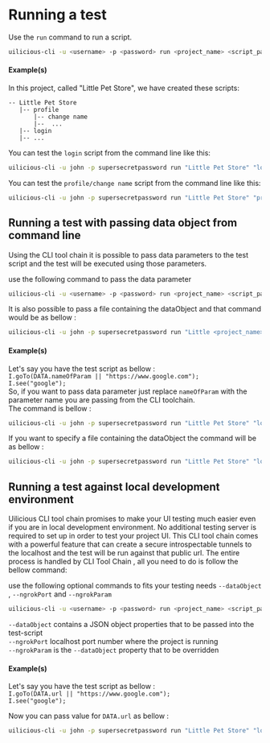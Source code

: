 # Running a test

Use the `run` command to run a script.
```bash
uilicious-cli -u <username> -p <password> run <project_name> <script_path>
```
#### Example(s)
 
In this project, called "Little Pet Store", we have created these scripts:
```
-- Little Pet Store
   |-- profile
       |-- change name
       |--  ...
   |-- login
   |-- ... 
```

You can test the `login` script from the command line like this:
```bash
uilicious-cli -u john -p supersecretpassword run "Little Pet Store" "login"
```

You can test the `profile/change name` script from the command line like this:
```bash
uilicious-cli -u john -p supersecretpassword run "Little Pet Store" "profile/change name"
```
## Running a test with passing data object from command line
Using the CLI tool chain it is possible to pass data parameters to the test script and the test will be executed using those parameters. <br>

use the following command to pass the data parameter

```bash
uilicious-cli -u <username> -p <password> run <project_name> <script_path> --dataObject <json_data_object>
```
It is also possible to pass a file containing the dataObject and that command would be as bellow :

```bash
uilicious-cli -u john -p supersecretpassword run "Little <project_name> <script_path> --dataFile <data_object_file_location>
```

#### Example(s)
Let's say you have the test script as bellow : <br>
`I.goTo(DATA.nameOfParam || "https://www.google.com");` <br>
`I.see("google");` <br>
So, if you want to pass data parameter just replace `nameOfParam` with the parameter name you are passing from the CLI toolchain. <br>
The command is bellow :
```bash
uilicious-cli -u john -p supersecretpassword run "Little Pet Store" "login" --dataObject '{"nameOfParam":"https://www.example-url.com"}'
```
If you want to specify a file containing the dataObject the command will be as bellow :

```bash
uilicious-cli -u john -p supersecretpassword run "Little Pet Store" "login" --dataFile /home/user/tests/name_of_data_object_file.json
```

## Running a test against local development environment

Uilicious CLI tool chain promises to make your UI testing much easier even if you are in local development environment. No additional testing server is required to set up in order to test your project UI.
This CLI tool chain comes with a powerful feature that can create a secure introspectable tunnels to the localhost and the test will be run against that public url. The entire process is handled by CLI Tool Chain , all you need to do is follow the bellow command:

use the following optional commands to fits your testing needs `--dataObject` , `--ngrokPort` and `--ngrokParam`
```bash
uilicious-cli -u <username> -p <password> run <project_name> <script_path> --dataObject <json_data_object> --ngrokPort <localhost_port> --ngrokParam <test_script_url_param_name>
```
`--dataObject` contains a JSON object properties that to be passed into the test-script <br>
`--ngrokPort`  localhost port number where the project is running <br>
`--ngrokParam` is the `--dataObject` property that to be overridden

#### Example(s)
Let's say you have the test script as bellow : <br>
`I.goTo(DATA.url || "https://www.google.com");` <br>
`I.see("google");`

Now you can pass value for `DATA.url` as bellow :

```bash
uilicious-cli -u john -p supersecretpassword run "Little Pet Store" "login" --dataObject '{"url":"https://www.example-ngrok-url.com"}' --ngrokPort 8080 --ngrokParam 'url'
```